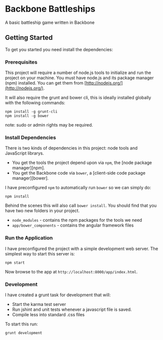 Backbone Battleships
===================

A basic battleship game written in Backbone

## Getting Started

To get you started you need install the dependencies:

### Prerequisites


This project will require a number of node.js tools to initialize and run the project on your machine. You must have node.js and its package manager (npm) installed.  You can get them from [http://nodejs.org/](http://nodejs.org/).

It will also require the grunt and bower cli, this is ideally installed globally with the following commands: 

```
npm install -g grunt-cli
npm install -g bower
```
note: sudo or admin rights may be required.

### Install Dependencies

There is two kinds of dependencies in this project: node tools and JavaScript librarys. 

* You get the tools the project depend upon via `npm`, the [node package manager][npm].
* You get the Backbone code via `bower`, a [client-side code package manager][bower].

I have preconfigured `npm` to automatically run `bower` so we can simply do:

```
npm install
```

Behind the scenes this will also call `bower install`.  You should find that you have two new folders in your project.

* `node_modules` - contains the npm packages for the tools we need
* `app/bower_components` - contains the angular framework files


### Run the Application

I have preconfigured the project with a simple development web server.  The simplest way to start this server is:

```
npm start
```

Now browse to the app at `http://localhost:8000/app/index.html`.

### Development

I have created a grunt task for development that will:
* Start the karma test server 
* Run jshint and unit tests whenever a javascript file is saved. 
* Compile less into standard .css files

To start this run:

```
grunt development
```